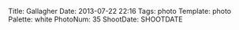 Title: Gallagher
Date: 2013-07-22 22:16
Tags: photo
Template: photo
Palette: white
PhotoNum: 35
ShootDate: SHOOTDATE
